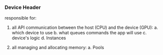 ### Device Header ###

responsible for:
1.  all API communication between the host (CPU) and the device (GPU):
    a. which device to use
    b. what queues commands the app will use
    c. device's logic
    d. Instances

2.  all managing and allocating memory:
     a. Pools
